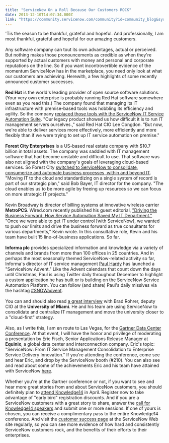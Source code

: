 ```yaml
---
title: "ServiceNow On a Roll Because Our Customers ROCK"
date: 2013-12-10T14:07:34.000Z
link: "https://community.servicenow.com/community?id=community_blog&sys_id=db4da229dbd0dbc01dcaf3231f96196a"
---
```

<p>'Tis the season to be thankful, grateful and hopeful. And professionally, I am most thankful, grateful and hopeful for our amazing customers.<br/><br/>Any software company can tout its own advantages, actual or perceived. But nothing makes those pronouncements as credible as when they're supported by actual customers with money and personal and corporate reputations on the line. So if you want incontrovertible evidence of the momentum ServiceNow has in the marketplace, you need only look at what our customers are achieving. Herewith, a few highlights of some recently announced customer successes.<br/><br/><strong>Red Hat</strong> is the world's leading provider of open source software solutions. (Your very own enterprise is probably running Red Hat software somewhere even as you read this.) The company found that managing its IT infrastructure with premise-based tools was hobbling its efficiency and agility. So the company <a title="k-external-small" class="jive-link-external-small" href="http://www.servicenow.com/knowledge.do?sysparm_document_key=kb_knowledge,462d9b356f891940391fe13f9f3ee424" rel="nofollow" target="_blank">replaced those tools with the ServiceNow IT Service Automation Suite</a>. "Our legacy product showed us how difficult it is to run IT management servers ourselves.," said Red Hat CIO Lee Congdon. "But now, we're able to deliver services more effectively, more efficiently and more flexibly than if we were trying to set up IT service automation on premise."<br/><br/><strong>Forest City Enterprises</strong> is a US-based real estate company with $10.7 billion in total assets. The company was saddled with IT management software that had become unstable and difficult to use. That software was also not aligned with the company's goals of leveraging cloud-based services. So Forest City <a title="k-external-small" class="jive-link-external-small" href="http://www.servicenow.com/knowledge.do?sysparm_document_key=kb_knowledge,611d57f66f099940391fe13f9f3ee449" rel="nofollow" target="_blank">switched to ServiceNow to consolidate, consumerize and automate business processes, within and beyond IT</a>. "Moving IT to the cloud and standardizing on a single system of record is part of our strategic plan," said Bob Bayer, IT director for the company. "The cloud enables us to be more agile by freeing up resources so we can focus on more strategic IT projects." <br/><br/>Kevin Broadway is director of billing systems at innovative wireless carrier <strong>MetroPCS</strong>. Wired.com recently published his guest editorial, <a title="k-external-small" class="jive-link-external-small" href="http://insights.wired.com/profiles/blogs/driving-the-business-forward-how-service-automation-saved-my-it#axzz2lP1eKAY2" rel="nofollow" target="_blank">"Driving the Business Forward: How Service Automation Saved My IT Department."</a> "Once we were able to get IT under control [with ServiceNow], we wanted to push our limits and drive the business forward as true consultants for various departments," Kevin wrote. In this consultative role, Kevin and his team have built 15 line-of-business applications. So far.<br/><br/><strong>Informa plc</strong> provides specialized information and knowledge via a variety of channels and brands from more than 100 offices in 25 countries. And in perhaps the most seasonally themed ServiceNow-related activity so far, Informa's director of IT service management <a title="k-external-small" class="jive-link-external-small" href="https://twitter.com/PaulHardyUK" rel="nofollow" target="_blank">Paul Hardy</a> has launched a "ServiceNow Advent." Like the Advent calendars that count down the days until Christmas, Paul is using Twitter daily throughout December to highlight a custom application he has built or is building on the ServiceNow Service Automation Platform. You can follow (and share) Paul's daily missives via the hashtag <a title="k-external-small" class="jive-link-external-small" href="https://twitter.com/search?q=%23SNOWadvent&amp;src=hash" rel="nofollow" target="_blank">#SNOWadvent</a>.<br/><br/>You can and should also read <a title="k-external-small" class="jive-link-external-small" href="%20http://searchcio.techtarget.com/feature/Push-for-centralized-IT-ushers-in-cloud-first-philosophy-at-U-of-Miami" rel="nofollow" target="_blank">a great interview</a> with Brad Rohrer, deputy CIO at the <strong>University of Miami</strong>. He and his team are using ServiceNow to consolidate and centralize IT management and move the university closer to a "cloud-first" strategy. <br/><br/>Also, as I write this, I am en route to Las Vegas, for the <a title="k-external-small" class="jive-link-external-small" href="%20http://www.gartner.com/technology/summits/na/data-center/" rel="nofollow" target="_blank">Gartner Data Center Conference</a>. At that event, I will have the honor and privilege of moderating a presentation by Eric Fisch, Senior Applications Release Manager at <strong>Equinix</strong>, a global data center and interconnection company. Eric's topic: "ServiceNow: From IT Service Management Consolidation to Enterprise Service Delivery Innovation." If you're attending the conference, come see and hear Eric, and drop by the ServiceNow booth (#210). You can also see and read about some of the achievements Eric and his team have attained with ServiceNow <a title="k-external-small" class="jive-link-external-small" href="http://www.servicenow.com/knowledge.do?sysparm_document_key=kb_knowledge,08a8600bff578040d4d9f62c297efe20" rel="nofollow" target="_blank">here</a>.<br/><br/>Whether you're at the Gartner conference or not, if you want to see and hear more great stories from and about ServiceNow customers, you should definitely plan to <a title="k-external-small" class="jive-link-external-small" href="%20https://www.cvent.com/events/knowledge14/registration-578f693e417845e3acaaef48462fa938.aspx?r=093f3a9f-4038-4f4b-84f2-78dae1d13f44" rel="nofollow" target="_blank">attend Knowledge14</a> in April. Register now to take advantage of "early bird" registration discounts. And if you are a ServiceNow customers with a great story to share, answer the <a title="k-external-small" class="jive-link-external-small" href="%20https://knowledge.servicenow.com/knowledge14/k14_call_for_speakers.do" rel="nofollow" target="_blank">call for Knowledge14 speakers</a> and submit one or more sessions. If one of yours is chosen, you can receive a complimentary pass to the entire Knowledge14 conference. And visit the <a title="k-external-small" class="jive-link-external-small" href="%20http://www.servicenow.com/success.do" rel="nofollow" target="_blank">customer success page</a> at the ServiceNow Web site regularly, so you can see more evidence of how hard and consistently ServiceNow customers rock, and the benefits of their efforts to their enterprises.</p>